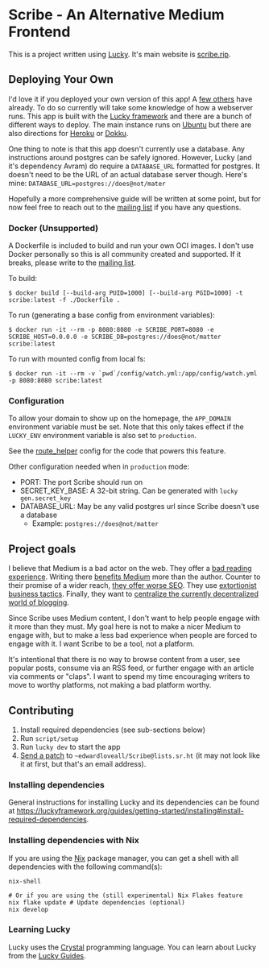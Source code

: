 # Scribe - An Alternative Medium Frontend

This is a project written using [Lucky](https://luckyframework.org). It's main website is [scribe.rip](https://scribe.rip).

## Deploying Your Own

I'd love it if you deployed your own version of this app! A [few others](docs/instances.md) have already. To do so currently will take some knowledge of how a webserver runs. This app is built with the [Lucky framework](https://luckyframework.org) and there are a bunch of different ways to deploy. The main instance runs on [Ubuntu](https://luckyframework.org/guides/deploying/ubuntu) but there are also directions for [Heroku](https://luckyframework.org/guides/deploying/heroku) or [Dokku](https://luckyframework.org/guides/deploying/dokku).

One thing to note is that this app doesn't currently use a database. Any instructions around postgres can be safely ignored. However, Lucky (and it's dependency Avram) do require a `DATABASE_URL` formatted for postgres. It doesn't need to be the URL of an actual database server though. Here's mine: `DATABASE_URL=postgres://does@not/mater`

Hopefully a more comprehensive guide will be written at some point, but for now feel free to reach out to the [mailing list](https://lists.sr.ht/~edwardloveall/scribe) if you have any questions.

### Docker (Unsupported)

A Dockerfile is included to build and run your own OCI images. I don't use Docker personally so this is all community created and supported. If it breaks, please write to the [mailing list](https://lists.sr.ht/~edwardloveall/scribe).

To build:

```
$ docker build [--build-arg PUID=1000] [--build-arg PGID=1000] -t scribe:latest -f ./Dockerfile .
```

To run (generating a base config from environment variables):

```
$ docker run -it --rm -p 8080:8080 -e SCRIBE_PORT=8080 -e SCRIBE_HOST=0.0.0.0 -e SCRIBE_DB=postgres://does@not/matter scribe:latest
```

To run with mounted config from local fs:

```
$ docker run -it --rm -v `pwd`/config/watch.yml:/app/config/watch.yml -p 8080:8080 scribe:latest
```

### Configuration

To allow your domain to show up on the homepage, the `APP_DOMAIN` environment variable must be set. Note that this only takes effect if the `LUCKY_ENV` environment variable is also set to `production`.

See the [route_helper](https://git.sr.ht/~edwardloveall/scribe/tree/main/item/config/route_helper.cr) config for the code that powers this feature.

Other configuration needed when in `production` mode:

* PORT: The port Scribe should run on
* SECRET_KEY_BASE: A 32-bit string. Can be generated with `lucky gen.secret_key`
* DATABASE_URL: May be any valid postgres url since Scribe doesn't use a database
  * Example: `postgres://does@not/matter`

## Project goals

I believe that Medium is a bad actor on the web. They offer a [bad reading experience](https://twitter.com/BretFisher/status/1206766086961745920). Writing there [benefits Medium](https://www.manton.org/2016/01/15/silos-as-shortcuts.html) more than the author. Counter to their promise of a wider reach, [they offer worse SEO](https://pawelurbanek.com/medium-blogging-platform-seo). They use [extortionist business tactics](https://www.cdevn.com/why-medium-actually-sucks/). Finally, they want to [centralize the currently decentralized world of blogging](http://scripting.com/liveblog/users/davewiner/2016/01/20/0900.html).

Since Scribe uses Medium content, I don't want to help people engage with it more than they must. My goal here is not to make a nicer Medium to engage with, but to make a less bad experience when people are forced to engage with it. I want Scribe to be a tool, not a platform.

It's intentional that there is no way to browse content from a user, see popular posts, consume via an RSS feed, or further engage with an article via comments or "claps". I want to spend my time encouraging writers to move to worthy platforms, not making a bad platform worthy.

## Contributing

1. Install required dependencies (see sub-sections below)
1. Run `script/setup`
1. Run `lucky dev` to start the app
1. [Send a patch](https://man.sr.ht/git.sr.ht/#sending-patches-upstream) to `~edwardloveall/Scribe@lists.sr.ht` (it may not look like it at first, but that's an email address).

### Installing dependencies

General instructions for installing Lucky and its dependencies can be found at <https://luckyframework.org/guides/getting-started/installing#install-required-dependencies>.

### Installing dependencies with Nix

If you are using the [Nix](https://nixos.org/) package manager, you can get a shell with all dependencies with the following command(s):

``` shell
nix-shell

# Or if you are using the (still experimental) Nix Flakes feature
nix flake update # Update dependencies (optional)
nix develop
```

### Learning Lucky

Lucky uses the [Crystal](https://crystal-lang.org) programming language. You can learn about Lucky from the [Lucky Guides](https://luckyframework.org/guides/getting-started/why-lucky).
